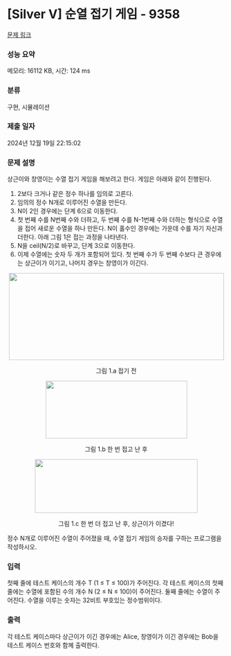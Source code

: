 # [Silver V] 순열 접기 게임 - 9358 

[문제 링크](https://www.acmicpc.net/problem/9358) 

### 성능 요약

메모리: 16112 KB, 시간: 124 ms

### 분류

구현, 시뮬레이션

### 제출 일자

2024년 12월 19일 22:15:02

### 문제 설명

<p>상근이와 창영이는 수열 접기 게임을 해보려고 한다. 게임은 아래와 같이 진행된다.</p>

<ol>
	<li>2보다 크거나 같은 정수 하나를 임의로 고른다.</li>
	<li>임의의 정수 N개로 이루어진 수열을 만든다.</li>
	<li>N이 2인 경우에는 단계 6으로 이동한다.</li>
	<li>첫 번째 수를 N번째 수와 더하고, 두 번째 수를 N-1번째 수와 더하는 형식으로 수열을 접어 새로운 수열을 하나 만든다. N이 홀수인 경우에는 가운데 수를 자기 자신과 더한다. 아래 그림 1은 접는 과정을 나타낸다.</li>
	<li>N을 ceil(N/2)로 바꾸고, 단계 3으로 이동한다.</li>
	<li>이제 수열에는 숫자 두 개가 포함되어 있다. 첫 번째 수가 두 번째 수보다 큰 경우에는 상근이가 이기고, 나머지 경우는 창영이가 이긴다.</li>
</ol>

<p style="text-align:center"><img alt="" src="https://www.acmicpc.net/upload/images/fold1.png" style="height:201px; width:497px"></p>

<p style="text-align:center">그림 1.a 접기 전</p>

<p style="text-align:center"><img alt="" src="https://www.acmicpc.net/upload/images/fold2.png" style="height:133px; width:327px"></p>

<p style="text-align:center">그림 1.b 한 번 접고 난 후</p>

<p style="text-align:center"><img alt="" src="https://www.acmicpc.net/upload/images/fold3.png" style="height:124px; width:376px"></p>

<p style="text-align:center">그림 1.c 한 번 더 접고 난 후, 상근이가 이겼다!</p>

<p>정수 N개로 이루어진 수열이 주어졌을 때, 수열 접기 게임의 승자를 구하는 프로그램을 작성하시오.</p>

### 입력 

 <p>첫째 줄에 테스트 케이스의 개수 T (1 ≤ T ≤ 100)가 주어진다. 각 테스트 케이스의 첫째 줄에는 수열에 포함된 수의 개수 N (2 ≤ N ≤ 100)이 주어진다. 둘째 줄에는 수열이 주어진다. 수열을 이루는 숫자는 32비트 부호있는 정수범위이다.</p>

### 출력 

 <p>각 테스트 케이스마다 상근이가 이긴 경우에는 Alice, 창영이가 이긴 경우에는 Bob을 테스트 케이스 번호와 함께 출력한다.</p>


